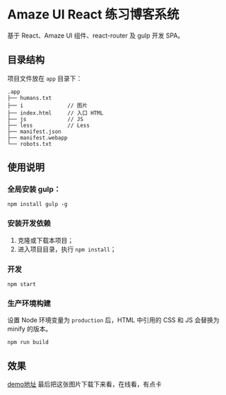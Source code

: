 # Amaze UI React 练习博客系统

基于 React、Amaze UI 组件、react-router 及 gulp 开发 SPA。


## 目录结构

项目文件放在 `app` 目录下：

```
.app
├── humans.txt
├── i              // 图片
├── index.html     // 入口 HTML
├── js             // JS
├── less           // Less
├── manifest.json
├── manifest.webapp
└── robots.txt
```

## 使用说明

### 全局安装 gulp：

```
npm install gulp -g
```

### 安装开发依赖

1. 克隆或下载本项目；
2. 进入项目目录，执行 `npm install`；

### 开发

```
npm start
```

### 生产环境构建

设置 Node 环境变量为 `production` 后，HTML 中引用的 CSS 和 JS 会替换为 minify 的版本。

```
npm run build
```

## 效果 ##
[demo地址](https://xiaobie123.github.io/react-blog-meiziUI/%E5%9B%BE%E7%89%87/jdfw3.gif)
最后把这张图片下载下来看，在线看，有点卡
